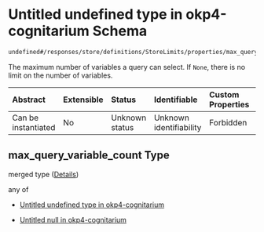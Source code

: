 # Untitled undefined type in okp4-cognitarium Schema

```txt
undefined#/responses/store/definitions/StoreLimits/properties/max_query_variable_count
```

The maximum number of variables a query can select. If `None`, there is no limit on the number of variables.

| Abstract            | Extensible | Status         | Identifiable            | Custom Properties | Additional Properties | Access Restrictions | Defined In                                                                     |
| :------------------ | :--------- | :------------- | :---------------------- | :---------------- | :-------------------- | :------------------ | :----------------------------------------------------------------------------- |
| Can be instantiated | No         | Unknown status | Unknown identifiability | Forbidden         | Allowed               | none                | [okp4-cognitarium.json\*](schema/okp4-cognitarium.json "open original schema") |

## max\_query\_variable\_count Type

merged type ([Details](okp4-cognitarium-responses-storeresponse-definitions-storelimits-properties-max_query_variable_count.md))

any of

*   [Untitled undefined type in okp4-cognitarium](okp4-cognitarium-responses-storeresponse-definitions-storelimits-properties-max_query_variable_count-anyof-0.md "check type definition")

*   [Untitled null in okp4-cognitarium](okp4-cognitarium-responses-storeresponse-definitions-storelimits-properties-max_query_variable_count-anyof-1.md "check type definition")
